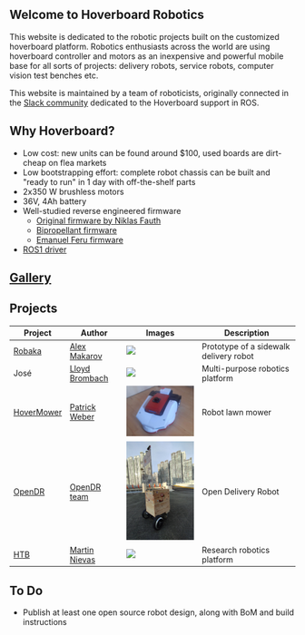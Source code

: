 ## Welcome to Hoverboard Robotics

This website is dedicated to the robotic projects built on the customized hoverboard platform. Robotics enthusiasts across the world are using hoverboard controller and motors as an inexpensive and powerful mobile base for all sorts of projects: delivery robots, service robots, computer vision test benches etc.

This website is maintained by a team of roboticists, originally connected in the [Slack community](https://join.slack.com/t/robaka/shared_invite/zt-q52yfvnl-IP0h~JDOmgh3VmJ7Hh69Jw) dedicated to the Hoverboard support in ROS.

## Why Hoverboard?

* Low cost: new units can be found around $100, used boards are dirt-cheap on flea markets
* Low bootstrapping effort: complete robot chassis can be built and "ready to run" in 1 day with off-the-shelf parts
* 2x350 W brushless motors
* 36V, 4Ah battery
* Well-studied reverse engineered firmware
  *  [Original firmware by Niklas Fauth](https://github.com/NiklasFauth/hoverboard-firmware-hack)
  *  [Bipropellant firmware](https://github.com/bipropellant/bipropellant-hoverboard-firmware)
  *  [Emanuel Feru firmware](https://github.com/EmanuelFeru/hoverboard-firmware-hack-FOC)
* [ROS1 driver](https://github.com/alex-makarov/hoverboard-driver) 

## [Gallery](gallery.md)

## Projects

| Project                                              | Author                                          | Images                                  | Description                            |
|------------------------------------------------------|-------------------------------------------------|-----------------------------------------|----------------------------------------|
| [Robaka](https://github.com/alex-makarov/robaka-ros) | [Alex Makarov](https://github.com/alex-makarov) | <img src="img/robaka.jpg" width="200"/> | Prototype of a sidewalk delivery robot |
| José | [Lloyd Brombach](https://github.com/lbrombach) | <img src="img/jose_front.jpeg" width="200"/> | Multi-purpose robotics platform |
| [HoverMower](https://hovermower.github.io/) | [Patrick Weber](https://github.com/hovermower) | <img src="img/HoverMower.jpg" width="200"/> | Robot lawn mower |
| [OpenDR](https://www.opendr.xyz/) | [OpenDR team](opendrxyz@gmail.com) | <img src="img/opendr.jpg" width="200"/> | Open Delivery Robot | 
| [HTB](https://htb-hovertablebot.github.io/) | [Martin Nievas](https://github.com/MartinNievas) | <img src="https://user-images.githubusercontent.com/24465803/152160449-6cb971d6-3c35-4738-8752-fad6d8806ee4.png" width="200"/>| Research robotics platform |

## To Do
* Publish at least one open source robot design, along with BoM and build instructions
